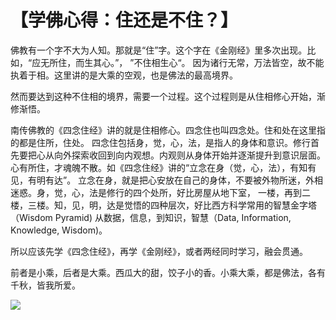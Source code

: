 # 【学佛心得：住还是不住？】

佛教有一个字不大为人知。那就是“住”字。这个字在《金刚经》里多次出现。比如，“应无所住，而生其心。”， ”不住相生心“。
因为诸行无常，万法皆空，故不能执着于相。这里讲的是大乘的空观，也是佛法的最高境界。

然而要达到这种不住相的境界，需要一个过程。这个过程则是从住相修心开始，渐修渐悟。

南传佛教的《四念住经》讲的就是住相修心。四念住也叫四念处。住和处在这里指的都是住所，住处。
四念住包括身，觉，心，法，是指人的身体和意识。修行首先要把心从向外探索收回到向内观想。内观则从身体开始并逐渐提升到意识层面。
心有所住，才魂魄不散。如《四念住经》讲的“立念在身（觉，心，法），有知有见，有明有达”。
立念在身，就是把心安放在自己的身体，不要被外物所迷，外相迷惑。身，觉，心，法是修行的四个处所，好比房屋从地下室，
一楼，再到二楼，三楼。知，见，明，达是觉悟的四种层次，好比西方科学常用的智慧金字塔（Wisdom Pyramid) 从数据，信息，到知识，智慧（Data, Information, Knowledge, Wisdom)。

所以应该先学《四念住经》，再学《金刚经》，或者两经同时学习，融会贯通。

前者是小乘，后者是大乘。西瓜大的甜，饺子小的香。小乘大乘，都是佛法，各有千秋，皆我所爱。

![](16.png)